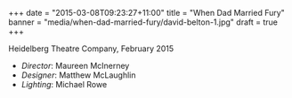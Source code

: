 +++
date = "2015-03-08T09:23:27+11:00"
title = "When Dad Married Fury"
banner = "media/when-dad-married-fury/david-belton-1.jpg"
draft = true
+++

Heidelberg Theatre Company, February 2015

 * _Director_: Maureen McInerney
 * _Designer_: Matthew McLaughlin
 * _Lighting_: Michael Rowe

<!--more-->
